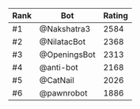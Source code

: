 Rank|Bot|Rating
---|---|---
#1|@Nakshatra3|2584
#2|@NilatacBot|2368
#3|@OpeningsBot|2313
#4|@anti-bot|2168
#5|@CatNail|2026
#6|@pawnrobot|1886
